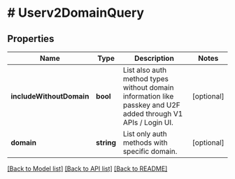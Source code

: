 # # Userv2DomainQuery

## Properties

Name | Type | Description | Notes
------------ | ------------- | ------------- | -------------
**includeWithoutDomain** | **bool** | List also auth method types without domain information like passkey and U2F added through V1 APIs / Login UI. | [optional]
**domain** | **string** | List only auth methods with specific domain. | [optional]

[[Back to Model list]](../../README.md#models) [[Back to API list]](../../README.md#endpoints) [[Back to README]](../../README.md)
